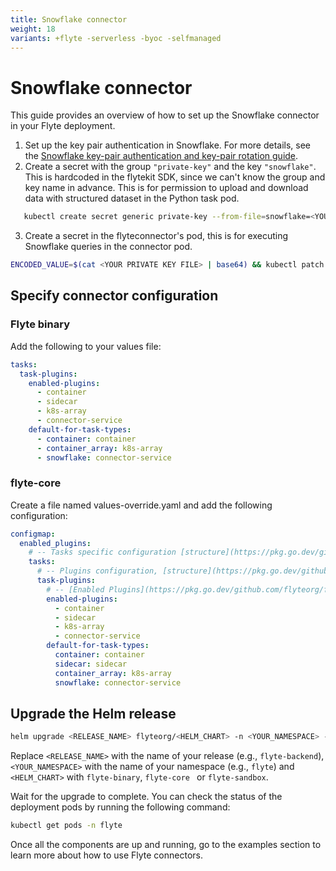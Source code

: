 ```yaml
---
title: Snowflake connector
weight: 18
variants: +flyte -serverless -byoc -selfmanaged
---
```

# Snowflake connector

This guide provides an overview of how to set up the Snowflake connector in your Flyte deployment.

1. Set up the key pair authentication in Snowflake. For more details, see the [Snowflake key-pair authentication and key-pair rotation guide](https://docs.snowflake.com/en/user-guide/key-pair-auth).
2. Create a secret with the group `"private-key"` and the key `"snowflake"`.
   This is hardcoded in the flytekit SDK, since we can't know the group and key name in advance.
   This is for permission to upload and download data with structured dataset in the Python task pod.

```bash
   kubectl create secret generic private-key --from-file=snowflake=<YOUR PRIVATE KEY FILE> --namespace=flytesnacks-development
 ```

3. Create a secret in the flyteconnector's pod, this is for executing Snowflake queries in the connector pod.

```bash
ENCODED_VALUE=$(cat <YOUR PRIVATE KEY FILE> | base64) && kubectl patch secret flyteconnector -n flyte --patch "{\"data\":{\"snowflake_private_key\":\"$ENCODED_VALUE\"}}"
```
## Specify connector configuration

### Flyte binary
Add the following to your values file:

```yaml
tasks:
  task-plugins:
    enabled-plugins:
      - container
      - sidecar
      - k8s-array
      - connector-service
    default-for-task-types:
      - container: container
      - container_array: k8s-array
      - snowflake: connector-service
```

### flyte-core

Create a file named values-override.yaml and add the following configuration:

```yaml
configmap:
  enabled_plugins:
    # -- Tasks specific configuration [structure](https://pkg.go.dev/github.com/flyteorg/flytepropeller/pkg/controller/nodes/task/config#GetConfig)
    tasks:
      # -- Plugins configuration, [structure](https://pkg.go.dev/github.com/flyteorg/flytepropeller/pkg/controller/nodes/task/config#TaskPluginConfig)
      task-plugins:
        # -- [Enabled Plugins](https://pkg.go.dev/github.com/flyteorg/flyteplugins/go/tasks/config#Config). Enable sagemaker*, athena if you install the backend
        enabled-plugins:
          - container
          - sidecar
          - k8s-array
          - connector-service
        default-for-task-types:
          container: container
          sidecar: sidecar
          container_array: k8s-array
          snowflake: connector-service

```
## Upgrade the Helm release


```bash
helm upgrade <RELEASE_NAME> flyteorg/<HELM_CHART> -n <YOUR_NAMESPACE> --values values-override.yaml

```

Replace ``<RELEASE_NAME>`` with the name of your release (e.g., ``flyte-backend``),
``<YOUR_NAMESPACE>`` with the name of your namespace (e.g., ``flyte``) and `<HELM_CHART>` with `flyte-binary`, `flyte-core ` or `flyte-sandbox`.


Wait for the upgrade to complete. You can check the status of the deployment pods by running the following command:

```bash
kubectl get pods -n flyte
```

Once all the components are up and running, go to the examples section to learn more about how to use Flyte connectors.
